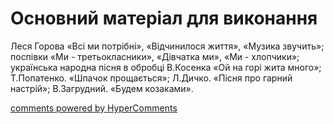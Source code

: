 <div id="hypercomments_widget" class="js-hypercomments-widget invisible"></div>


# Основний матеріал для виконання

Леся Горова «Всі ми потрібні», «Відчинилося життя», «Музика звучить»; поспівки «Ми - третьокласники», «Дівчатка ми», «Ми - хлопчики»; українська народна пісня в обробці В.Косенка «Ой на горі жита много»; Т.Попатенко. «Шпачок прощається»; Л.Дичко. «Пісня про гарний настрій»; В.Загрудний. «Будем козаками». 

<div class="js-hypercomments-container">
    <a href="http://hypercomments.com" class="hc-link" title="comments widget">comments powered by HyperComments</a>
</div>
